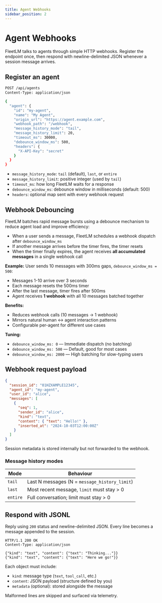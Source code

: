 ```yaml
---
title: Agent Webhooks
sidebar_position: 2
---
```


# Agent Webhooks

FleetLM talks to agents through simple HTTP webhooks. Register the endpoint once, then respond with newline-delimited JSON whenever a session message arrives.

## Register an agent

```bash
POST /api/agents
Content-Type: application/json

{
  "agent": {
    "id": "my-agent",
    "name": "My Agent",
    "origin_url": "https://agent.example.com",
    "webhook_path": "/webhook",
    "message_history_mode": "tail",
    "message_history_limit": 20,
    "timeout_ms": 30000,
    "debounce_window_ms": 500,
    "headers": {
      "X-API-Key": "secret"
    }
  }
}
```

- `message_history_mode`: `tail` (default), `last`, or `entire`
- `message_history_limit`: positive integer (used by `tail`)
- `timeout_ms`: how long FleetLM waits for a response
- `debounce_window_ms`: debounce window in milliseconds (default: 500)
- `headers`: optional map sent with every webhook request

## Webhook Debouncing

FleetLM batches rapid message bursts using a debounce mechanism to reduce agent load and improve efficiency:

- When a user sends a message, FleetLM schedules a webhook dispatch after `debounce_window_ms`
- If another message arrives before the timer fires, the timer resets
- When the timer finally expires, the agent receives **all accumulated messages** in a single webhook call

**Example:** User sends 10 messages with 300ms gaps, `debounce_window_ms = 500`:
- Messages 1-10 arrive over 3 seconds
- Each message resets the 500ms timer
- After the last message, timer fires after 500ms
- Agent receives **1 webhook** with all 10 messages batched together

**Benefits:**
- Reduces webhook calls (10 messages → 1 webhook)
- Mirrors natural human ↔ agent interaction patterns
- Configurable per-agent for different use cases

**Tuning:**
- `debounce_window_ms: 0` — Immediate dispatch (no batching)
- `debounce_window_ms: 500` — Default, good for most cases
- `debounce_window_ms: 2000` — High batching for slow-typing users

## Webhook request payload

```json
{
  "session_id": "01HZXAMPLE12345",
  "agent_id": "my-agent",
  "user_id": "alice",
  "messages": [
    {
      "seq": 1,
      "sender_id": "alice",
      "kind": "text",
      "content": { "text": "Hello!" },
      "inserted_at": "2024-10-03T12:00:00Z"
    }
  ]
}
```

Session metadata is stored internally but not forwarded to the webhook.

### Message history modes

| Mode   | Behaviour                                   |
|--------|---------------------------------------------|
| `tail` | Last N messages (N = `message_history_limit`)|
| `last` | Most recent message, `limit` must stay > 0   |
| `entire` | Full conversation; limit must stay > 0    |

## Respond with JSONL

Reply using `200` status and newline-delimited JSON. Every line becomes a message appended to the session.

```http
HTTP/1.1 200 OK
Content-Type: application/json

{"kind": "text", "content": {"text": "Thinking..."}}
{"kind": "text", "content": {"text": "Here we go!"}}
```

Each object must include:

- `kind`: message type (`text`, `tool_call`, etc.)
- `content`: JSON payload (structure defined by you)
- `metadata` (optional): stored alongside the message

Malformed lines are skipped and surfaced via telemetry.

